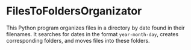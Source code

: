 # FilesToFoldersOrganizator
This Python program organizes files in a directory by date found in their filenames. It searches for dates in the format `year-month-day`,  creates corresponding folders, and moves files into these folders.
